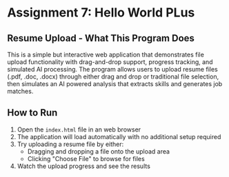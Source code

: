 # Assignment 7: Hello World PLus

## Resume Upload - What This Program Does

This is a simple but interactive web application that demonstrates file upload functionality with drag-and-drop support, progress tracking, and simulated AI processing. The program allows users to upload resume files (.pdf, .doc, .docx) through either drag and drop or traditional file selection, then simulates an AI powered analysis that extracts skills and generates job matches.

## How to Run

1. Open the `index.html` file in an web browser
2. The application will load automatically with no additional setup required
3. Try uploading a resume file by either:
   - Dragging and dropping a file onto the upload area
   - Clicking "Choose File" to browse for files
4. Watch the upload progress and see the results


